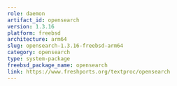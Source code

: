 ```yaml
---
role: daemon
artifact_id: opensearch
version: 1.3.16
platform: freebsd
architecture: arm64
slug: opensearch-1.3.16-freebsd-arm64
category: opensearch
type: system-package
freebsd_package_name: opensearch
link: https://www.freshports.org/textproc/opensearch
---
```

